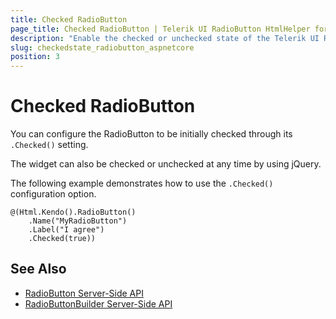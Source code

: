 ```yaml
---
title: Checked RadioButton
page_title: Checked RadioButton | Telerik UI RadioButton HtmlHelper for ASP.NET Core
description: "Enable the checked or unchecked state of the Telerik UI RadioButton for ASP.NET MVC."
slug: checkedstate_radiobutton_aspnetcore
position: 3
---
```


# Checked RadioButton

You can configure the RadioButton to be initially checked through its `.Checked()` setting.

The widget can also be checked or unchecked at any time by using jQuery.

The following example demonstrates how to use the `.Checked()` configuration option.

    @(Html.Kendo().RadioButton()
        .Name("MyRadioButton")
        .Label("I agree")
        .Checked(true))

## See Also

* [RadioButton Server-Side API](/api/radiobutton)
* [RadioButtonBuilder Server-Side API](https://docs.telerik.com/aspnet-core/api/Kendo.Mvc.UI.Fluent/RadioButtonBuilder)
